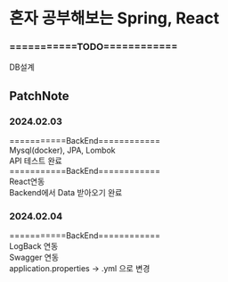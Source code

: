 # 혼자 공부해보는 Spring, React
### ===========TODO============

DB설계<br/>
 
### 
## PatchNote

### 2024.02.03
===========BackEnd============<br/>
Mysql(docker), JPA, Lombok<br/>
API 테스트 완료<br/>
===========BackEnd============<br/>
React연동<br/>
Backend에서 Data 받아오기 완료<br/>

### 2024.02.04

===========BackEnd============<br/>
LogBack 연동<br/>
Swagger 연동<br/>
application.properties -> .yml 으로 변경




